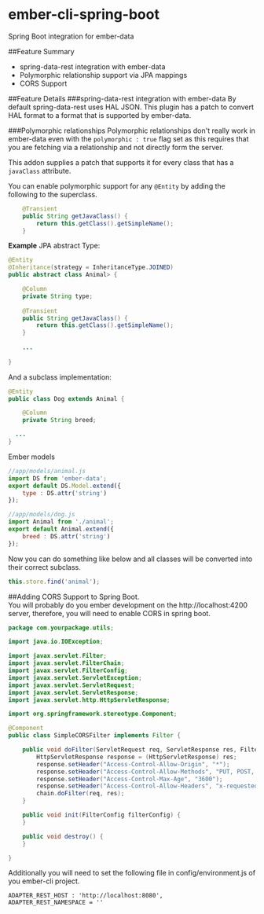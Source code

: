 # ember-cli-spring-boot
Spring Boot integration for  ember-data

##Feature Summary
* spring-data-rest integration with ember-data
* Polymorphic relationship support via JPA mappings
* CORS Support

##Feature Details
###spring-data-rest integration with ember-data
By default spring-data-rest uses HAL JSON.  This plugin has a patch to convert HAL format to a format that is supported by ember-data.

###Polymorphic relationships
Polymorphic relationships don't really work in ember-data even with the `polymorphic : true` flag set as this requires that you are fetching via a relationship and not directly form the server.

This addon supplies a patch that supports it for every class that has a `javaClass` attribute.

You can enable polymorphic support for any `@Entity` by adding the following to the superclass.

```java
	@Transient
	public String getJavaClass() {
		return this.getClass().getSimpleName();
	}
```

**Example** 
JPA abstract Type:

```java
@Entity
@Inheritance(strategy = InheritanceType.JOINED)
public abstract class Animal> {

	@Column
	private String type;
	
	@Transient
	public String getJavaClass() {
		return this.getClass().getSimpleName();
	}
	
	...
	
}
```

And a subclass implementation:

```java
@Entity
public class Dog extends Animal {

	@Column
	private String breed;

  ...
}
```

Ember models
```javascript
//app/models/animal.js
import DS from 'ember-data';
export default DS.Model.extend({
	type : DS.attr('string')
});
```
```javascript
//app/models/dog.js
import Animal from './animal';
export default Animal.extend({
	breed : DS.attr('string')
});
```

Now you can do something like below and all classes will be converted into their correct subclass.

```javascript
this.store.find('animal');
```


##Adding CORS Support to Spring Boot.  
You will probably do you ember development on the http://localhost:4200 server, therefore, you will need to enable CORS in spring boot.

```java
package com.yourpackage.utils;

import java.io.IOException;

import javax.servlet.Filter;
import javax.servlet.FilterChain;
import javax.servlet.FilterConfig;
import javax.servlet.ServletException;
import javax.servlet.ServletRequest;
import javax.servlet.ServletResponse;
import javax.servlet.http.HttpServletResponse;

import org.springframework.stereotype.Component;

@Component
public class SimpleCORSFilter implements Filter {

	public void doFilter(ServletRequest req, ServletResponse res, FilterChain chain) throws IOException, ServletException {
		HttpServletResponse response = (HttpServletResponse) res;
		response.setHeader("Access-Control-Allow-Origin", "*");
		response.setHeader("Access-Control-Allow-Methods", "PUT, POST, GET, OPTIONS, DELETE");
		response.setHeader("Access-Control-Max-Age", "3600");
		response.setHeader("Access-Control-Allow-Headers", "x-requested-with, Content-Type");
		chain.doFilter(req, res);
	}

	public void init(FilterConfig filterConfig) {
	}

	public void destroy() {
	}

}
```

Additionally you will need to set the following file in config/environment.js of you ember-cli project.
```
ADAPTER_REST_HOST : 'http://localhost:8080',
ADAPTER_REST_NAMESPACE = ''
```

